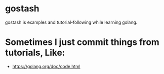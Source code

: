 # gostash
gostash is examples and tutorial-following while learning golang.

Sometimes I just commit things from tutorials, Like:
====================================================

  - https://golang.org/doc/code.html

